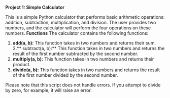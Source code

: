 **Project 1: Simple Calculator**

This is a simple Python calculator that performs basic arithmetic operations: addition, subtraction, multiplication, and division. 
The user provides two numbers, and the calculator will perform the four operations on these numbers.
**Functions**
The calculator contains the following functions:

1. **add(a, b):** This function takes in two numbers and returns their sum.
2.** subtract(a, b):** This function takes in two numbers and returns the result of the first number subtracted by the second number.
3. **multiply(a, b):** This function takes in two numbers and returns their product.
4. **divide(a, b):** This function takes in two numbers and returns the result of the first number divided by the second number.

Please note that this script does not handle errors. If you attempt to divide by zero, for example, it will raise an error.

